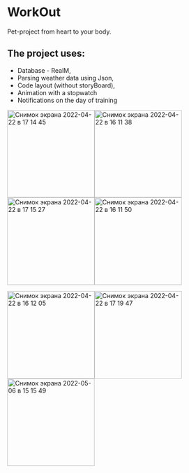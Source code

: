 # WorkOut
Pet-project from heart to your body.

## The project uses:
+ Database - RealM,
+ Parsing weather data using Json,
+ Code layout (without storyBoard),
+ Animation with a stopwatch
+ Notifications on the day of training

<img width="200" alt="Снимок экрана 2022-04-22 в 17 14 45" src="https://user-images.githubusercontent.com/95176430/167134086-9f6ef3d7-1cdb-443d-a296-9e7130e88653.png"><img width="200" alt="Снимок экрана 2022-04-22 в 16 11 38" src="https://user-images.githubusercontent.com/95176430/167134140-1451f54f-10df-4d20-b32f-c53c2a6cf150.png"><img width="200" alt="Снимок экрана 2022-04-22 в 17 15 27" src="https://user-images.githubusercontent.com/95176430/167134094-e265e475-2bd8-4947-bf7e-ce2394d57cd7.png"><img width="200" alt="Снимок экрана 2022-04-22 в 16 11 50" src="https://user-images.githubusercontent.com/95176430/167134147-e5054701-41ec-445f-b99c-51180f12a717.png">

<img width="200" alt="Снимок экрана 2022-04-22 в 16 12 05" src="https://user-images.githubusercontent.com/95176430/167138127-1473bf9a-8d05-4161-b4f7-08413c99c56d.png"><img width="200" alt="Снимок экрана 2022-04-22 в 17 19 47" src="https://user-images.githubusercontent.com/95176430/167134120-b0713d31-51c9-4947-b8fa-3ae910afc684.png"><img width="200" alt="Снимок экрана 2022-05-06 в 15 15 49" src="https://user-images.githubusercontent.com/95176430/167138748-55ef39aa-8c42-4a3e-935c-d435117d5013.png">



